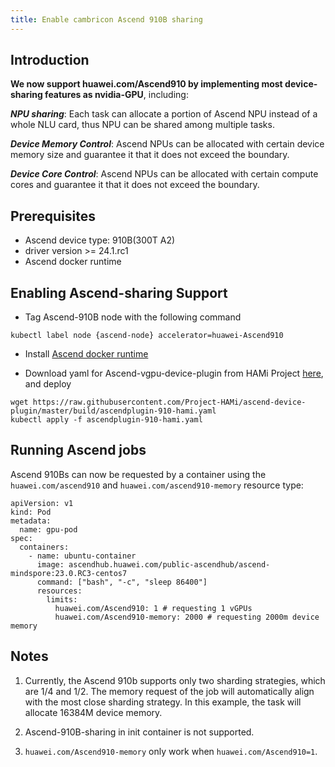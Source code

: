 ```yaml
---
title: Enable cambricon Ascend 910B sharing
---
```


## Introduction

**We now support huawei.com/Ascend910 by implementing most device-sharing features as nvidia-GPU**, including:

***NPU sharing***: Each task can allocate a portion of Ascend NPU instead of a whole NLU card, thus NPU can be shared among multiple tasks.

***Device Memory Control***: Ascend NPUs can be allocated with certain device memory size and guarantee it that it does not exceed the boundary.

***Device Core Control***: Ascend NPUs can be allocated with certain compute cores and guarantee it that it does not exceed the boundary.

## Prerequisites

* Ascend device type: 910B(300T A2)
* driver version >= 24.1.rc1
* Ascend docker runtime

## Enabling Ascend-sharing Support

* Tag Ascend-910B node with the following command
```
kubectl label node {ascend-node} accelerator=huawei-Ascend910
```

* Install [Ascend docker runtime](https://gitee.com/ascend/ascend-docker-runtime)

* Download yaml for Ascend-vgpu-device-plugin from HAMi Project [here](https://github.com/Project-HAMi/ascend-device-plugin/blob/master/build/ascendplugin-910-hami.yaml), and deploy

```
wget https://raw.githubusercontent.com/Project-HAMi/ascend-device-plugin/master/build/ascendplugin-910-hami.yaml
kubectl apply -f ascendplugin-910-hami.yaml
```

## Running Ascend jobs

Ascend 910Bs can now be requested by a container
using the `huawei.com/ascend910` and `huawei.com/ascend910-memory` resource type:

```
apiVersion: v1
kind: Pod
metadata:
  name: gpu-pod
spec:
  containers:
    - name: ubuntu-container
      image: ascendhub.huawei.com/public-ascendhub/ascend-mindspore:23.0.RC3-centos7
      command: ["bash", "-c", "sleep 86400"]
      resources:
        limits:
          huawei.com/Ascend910: 1 # requesting 1 vGPUs
          huawei.com/Ascend910-memory: 2000 # requesting 2000m device memory
```

## Notes

1. Currently, the Ascend 910b supports only two sharding strategies, which are 1/4 and 1/2. The memory request of the job will automatically align with the most close sharding strategy. In this example, the task will allocate 16384M device memory.

1. Ascend-910B-sharing in init container is not supported.

2. `huawei.com/Ascend910-memory` only work when `huawei.com/Ascend910=1`. 